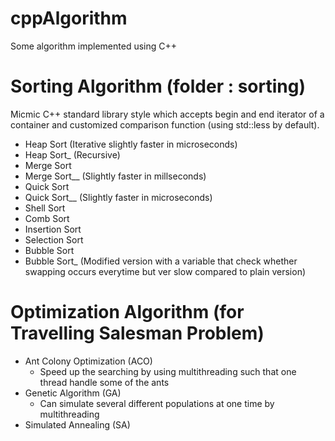 # cppAlgorithm
Some algorithm implemented using C++

# Sorting Algorithm (folder : sorting)
Micmic C++ standard library style which accepts begin and end iterator of a container and customized comparison function (using std::less by default). 
- Heap Sort (Iterative slightly faster in microseconds)
- Heap Sort_ (Recursive)
- Merge Sort 
- Merge Sort__ (Slightly faster in millseconds)
- Quick Sort
- Quick Sort__ (Slightly faster in microseconds)
- Shell Sort
- Comb Sort
- Insertion Sort
- Selection Sort
- Bubble Sort
- Bubble Sort_ (Modified version with a variable that check whether swapping occurs everytime but ver slow compared to plain version)

# Optimization Algorithm (for Travelling Salesman Problem)
- Ant Colony Optimization (ACO)
  - Speed up the searching by using multithreading such that one thread handle some of the ants
- Genetic Algorithm (GA)
  - Can simulate several different populations at one time by multithreading
- Simulated Annealing (SA)
